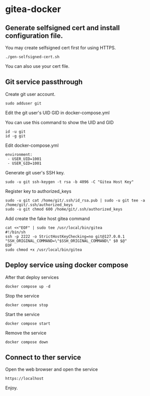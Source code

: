 # gitea-docker

## Generate selfsigned cert and install configuration file.

You may create selfsigned cert first for using HTTPS.

```
./gen-selfsigned-cert.sh
```

You can also use your cert file.

## Git service passthrough

Create git user account.
```
sudo adduser git
```
Edit the git user's UID GID in docker-compose.yml

You can use this command to show the UID and GID
```
id -u git
id -g git
```
Edit docker-compose.yml
```
environment:
 - USER_UID=1001
 - USER_GID=1001
```
Generate git user's SSH key.
```
sudo -u git ssh-keygen -t rsa -b 4096 -C "Gitea Host Key"
```
Register key to authorized_keys
```
sudo -u git cat /home/git/.ssh/id_rsa.pub | sudo -u git tee -a /home/git/.ssh/authorized_keys
sudo -u git chmod 600 /home/git/.ssh/authorized_keys
```
Add create the fake host gitea command
```
cat <<"EOF" | sudo tee /usr/local/bin/gitea
#!/bin/sh
ssh -p 2222 -o StrictHostKeyChecking=no git@127.0.0.1 "SSH_ORIGINAL_COMMAND=\"$SSH_ORIGINAL_COMMAND\" $0 $@"
EOF
sudo chmod +x /usr/local/bin/gitea
```

## Deploy service using docker compose

After that deploy services
```
docker compose up -d
```
Stop the service
```
docker compose stop
```
Start the service
```
docker compose start
```
Remove the service
```
docker compose down
```

## Connect to ther service

Open the web browser and open the service

```
https://localhost
```

Enjoy.
